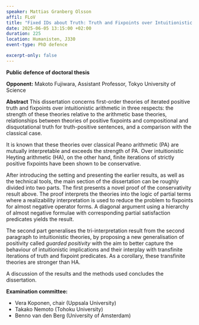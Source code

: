 ```yaml
---
speaker: Mattias Granberg Olsson
affil: FLoV
title: "Fixed IDs about Truth: Truth and Fixpoints over Intuitionistic Arithmetic"
date: 2025-06-05 13:15:00 +02:00
duration: 225
location: Humanisten, J330
event-type: PhD defence

excerpt-only: false
---
```

__Public defence of doctoral thesis__

__Opponent:__ Makoto Fujiwara, Assistant Professor, Tokyo University of Science

**Abstract**
This dissertation concerns first-order theories of iterated positive truth and fixpoints over intuitionistic arithmetic in three respects: the strength of these theories relative to the arithmetic base theories, relationships between theories of positive fixpoints and compositional and disquotational truth for truth-positive sentences, and a comparison with the classical case.

<!--more-->

It is known that these theories over classical Peano arithmetic (PA) are mutually interpretable and exceeds the strength of PA.
Over intuitionistic Heyting arithmetic (HA), on the other hand, finite iterations of strictly positive fixpoints have been shown to be conservative.

After introducing the setting and presenting the earlier results, as well as the technical tools, the main section of the dissertation can be roughly divided into two parts.
The first presents a novel proof of the conservativity result above.
The proof interprets the theories into the logic of partial terms where a realizability interpretation is used to reduce the problem to fixpoints for almost negative operator forms.
A diagonal argument using a hierarchy of almost negative formulae with corresponding partial satisfaction predicates yields the result.

The second part generalises the tri-interpretation result from the second paragraph to intuitionistic theories, by proposing a new generalisation of positivity called _guarded positivity_ with the aim to better capture the behaviour of intuitionistic implications and their interplay with transfinite iterations of truth and fixpoint predicates.
As a corollary, these transfinite theories are stronger than HA.

A discussion of the results and the methods used concludes the dissertation.

**Examination committee:**
- Vera Koponen, chair (Uppsala University)
- Takako Nemoto (Tohoku University)
- Benno van den Berg (University of Amsterdam)